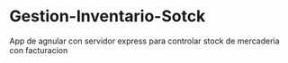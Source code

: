 # Gestion-Inventario-Sotck
App de agnular con servidor express para controlar stock de mercaderia con facturacion
